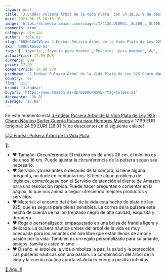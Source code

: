 ```yaml
---
layout: post
title: 'J.Endéar Pulsera Árbol de la Vida Plata  con un 28.01 % de descuento'
date: 2021-06-15 20:16:16
image: 'https://m.media-amazon.com/images/I/412dLUC0MCL._SL500_._SL400_.jpg'
comments: true
category: ofertas
author: 'tole.es'
slug: 'B08HCXWSVQ-es J.Endéar Pulsera Árbol de la Vida Plata de Ley 925 Charm...'
sku: 'B08HCXWSVQ-es'
tags: [ 'Joyería','Joyería para hombre','Pulseras  para hombre','de','j.endéar','ley','plata', ]
actualPrice: 17.99 EUR
currency: EUR
price: 17.99
comparePrice: 24.99 EUR
prodname: 'J.Endéar Pulsera Árbol de la Vida Plata de Ley 925 Charm Náutico Surfer Cuerda Pulsera para Hombres Mujeres'
country: 'es'
flag: '🇪🇸'
brand: 'J.Endéar'
buyurl: 'https://www.amazon.es/dp/B08HCXWSVQ/?tag=tolees-21'
descuento: '28.01'
average: '17.99'
---
```


En este momento está [J.Endéar Pulsera Árbol de la Vida Plata de Ley 925 Charm Náutico Surfer Cuerda Pulsera para Hombres Mujeres](https://www.amazon.es/dp/B08HCXWSVQ/?tag=tolees-21) a 17.99 EUR (original: 24.99 EUR) (28.01 %  de descuento) en el siguiente enlace!

[![J.Endéar Pulsera Árbol de la Vida Plata ](https://m.media-amazon.com/images/I/412dLUC0MCL._SL500_._SL400_.jpg)](https://www.amazon.es/dp/B08HCXWSVQ/?tag=tolees-21)

🔎:

- ♥ Tamaño: Circunferencia: El máximo es de unos 26 cm, el mínimo es de unos 16 cm. Puede ajustar la circunferencia de la pulsera según sea necesario.
- ♥ Servicio: ya sea antes o después de la compra, si tiene alguna pregunta, no dude en contactarnos. Si tiene algún problema de logística, comuníquese con el Servicio de atención al cliente de Amazon para una resolución rápida. Puede hacer preguntas o comentar en la página, lo que nos anima a seguir ofreciendo mejores productos y servicios.
- ♥ Material: el encanto del árbol de la vida está hecho de plata de ley 925, que es segura para pieles sensibles. La correa de la pulsera está hecha de cuerda de nailon trenzado negro de alta calidad, exquisita y duradera.
- ♥ Regalo personalizado: empaquetado en una bolsa de franela ligera y delicada. La pulsera náutica unisex del árbol de la vida es muy adecuada para los amantes del aire libre que están llenos de amor y pasión por la vida. También es un regalo personalizado para su amante, amigos, familia o usted mismo.
- ♥ Diseño: el árbol de la vida simboliza la paz, la salud y la protección. Las pulseras náuticas son una pasión. La combinación del árbol de la vida y la cuerda náutica aporta vitalidad y energía positiva infinitas.

[🛒 Aquí!!!](https://www.amazon.es/dp/B08HCXWSVQ/?tag=tolees-21)
